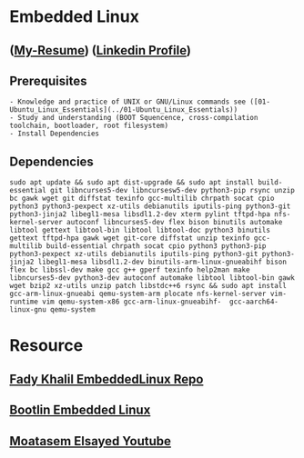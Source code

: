 # Embedded Linux

## ([My-Resume](https://github.com/OmarAdelShalaan/My-Resume)) ([Linkedin Profile](https://www.linkedin.com/in/omar-adel-shalaan/))


## Prerequisites
	- Knowledge and practice of UNIX or GNU/Linux commands see ([01-Ubuntu_Linux_Essentials](../01-Ubuntu_Linux_Essentials))
	- Study and understanding (BOOT Squencence, cross-compilation toolchain, bootloader, root filesystem)
	- Install Dependencies


## Dependencies

	sudo apt update && sudo apt dist-upgrade && sudo apt install build-essential git libncurses5-dev libncursesw5-dev python3-pip rsync unzip bc gawk wget git diffstat texinfo gcc-multilib chrpath socat cpio python3 python3-pexpect xz-utils debianutils iputils-ping python3-git python3-jinja2 libegl1-mesa libsdl1.2-dev xterm pylint tftpd-hpa nfs-kernel-server autoconf libncurses5-dev flex bison binutils automake libtool gettext libtool-bin libtool libtool-doc python3 binutils gettext tftpd-hpa gawk wget git-core diffstat unzip texinfo gcc-multilib build-essential chrpath socat cpio python3 python3-pip python3-pexpect xz-utils debianutils iputils-ping python3-git python3-jinja2 libegl1-mesa libsdl1.2-dev binutils-arm-linux-gnueabihf bison flex bc libssl-dev make gcc g++ gperf texinfo help2man make libncurses5-dev python3-dev autoconf automake libtool libtool-bin gawk wget bzip2 xz-utils unzip patch libstdc++6 rsync && sudo apt install gcc-arm-linux-gnueabi qemu-system-arm plocate nfs-kernel-server vim-runtime vim qemu-system-x86 gcc-arm-linux-gnueabihf-  gcc-aarch64-linux-gnu qemu-system

# Resource
## [Fady Khalil EmbeddedLinux Repo](https://github.com/FadyKhalil/EmbeddedLinux/tree/main)
## [Bootlin Embedded Linux](https://bootlin.com/training/embedded-linux/)
## [Moatasem Elsayed Youtube](https://www.youtube.com/@moatasemelsayed6226/playlists)

